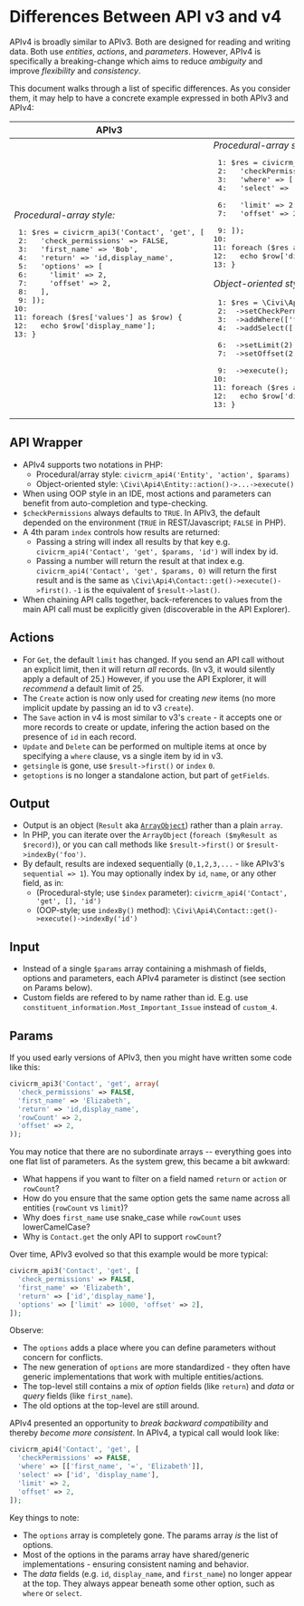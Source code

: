 # Differences Between API v3 and v4

APIv4 is broadly similar to APIv3. Both are designed for reading and writing data.
Both use *entities*, *actions*, and *parameters*. However, APIv4 is specifically a
breaking-change which aims to reduce *ambiguity* and improve *flexibility* and *consistency*.

This document walks through a list of specific differences.  As you consider
them, it may help to have a concrete example expressed in both APIv3 and
APIv4:

<!-- Would be nice if Markdown made it easier to do side-by-side comparison... -->
<table>
  <thead>
    <tr>
      <th>APIv3</th>
      <th>APIv4</th>
    </tr>
  </thead>
  <tbody>
    <tr>
<td>
  <em>Procedural-array style:</em><br/>
  <div class="codehilite"><pre>
 1: $res = civicrm_api3('Contact', 'get', [
 2:   'check_permissions' => FALSE,
 3:   'first_name' => 'Bob',
 4:   'return' => 'id,display_name',
 5:   'options' => [
 6:     'limit' => 2,
 7:     'offset' => 2,
 8:   ],
 9: ]);
10:
11: foreach ($res['values'] as $row) {
12:   echo $row['display_name'];
13: }
</pre></div>
</td>
<td>
  <em>Procedural-array style:</em><br/>
  <div class="codehilite"><pre>
 1: $res = civicrm_api4('Contact', 'get', [
 2:   'checkPermissions' => FALSE,
 3:   'where' => [['first_name', '=', 'Bob']],
 4:   'select' => ['id', 'display_name'],
&nbsp;
 6:   'limit' => 2,
 7:   'offset' => 2,
&nbsp;
 9: ]);
10:
11: foreach ($res as $row) {
12:   echo $row['display_name'];
13: }
</pre></div>

  <em>Object-oriented style:</em><br/>
  <div class="codehilite"><pre>
 1: $res = \Civi\Api4\Contact::get()
 2:  ->setCheckPermissions(FALSE)
 3:  ->addWhere(['first_name', '=', 'Bob'])
 4:  ->addSelect(['id', 'display_name'])
&nbsp;
 6:  ->setLimit(2)
 7:  ->setOffset(2)
&nbsp;
 9:  ->execute();
10:
11: foreach ($res as $row) {
12:   echo $row['display_name'];
13: }
</pre></div>
</td>
    </tr>
  </tbody>
</table>


## API Wrapper

* APIv4 supports two notations in PHP:
    * Procedural/array style: `civicrm_api4('Entity', 'action', $params)`
    * Object-oriented style: `\Civi\Api4\Entity::action()->...->execute()`
* When using OOP style in an IDE, most actions and parameters can benefit from auto-completion and type-checking.
* `$checkPermissions` always defaults to `TRUE`. In APIv3, the default depended on the environment (`TRUE` in REST/Javascript; `FALSE` in PHP).
* A 4th param `index` controls how results are returned:
    * Passing a string will index all results by that key e.g. `civicrm_api4('Contact', 'get', $params, 'id')` will index by id.
    * Passing a number will return the result at that index e.g. `civicrm_api4('Contact', 'get', $params, 0)` will return the first result and is the same as `\Civi\Api4\Contact::get()->execute()->first()`. `-1` is the equivalent of `$result->last()`.
* When chaining API calls together, back-references to values from the main API call must be explicitly given (discoverable in the API Explorer).

## Actions 
* For `Get`, the default `limit` has changed. If you send an API call without an explicit limit, then it will return *all* records. (In v3, it would silently apply a default of 25.) However, if you use the API Explorer, it will *recommend* a default limit of 25.
* The `Create` action is now only used for creating *new* items (no more implicit update by passing an id to v3 `create`).
* The `Save` action in v4 is most similar to v3's `create` - it accepts one or more records to create or update, infering the action based on the presence of `id` in each record.
* `Update` and `Delete` can be performed on multiple items at once by specifying a `where` clause, vs a single item by id in v3.
* `getsingle` is gone, use `$result->first()` or `index` `0`.
* `getoptions` is no longer a standalone action, but part of `getFields`.

## Output  
* Output is an object (`Result` aka [`ArrayObject`](https://www.php.net/manual/en/class.arrayobject.php)) rather than a plain `array`.
* In PHP, you can iterate over the `ArrayObject` (`foreach ($myResult as $record)`), or you can call methods like `$result->first()` or `$result->indexBy('foo')`.
* By default, results are indexed sequentially (`0,1,2,3,...` - like APIv3's `sequential => 1`). You may optionally index by `id`, `name`, or any other field, as in:
    * (Procedural-style; use `$index` parameter): `civicrm_api4('Contact', 'get', [], 'id')`
    * (OOP-style; use `indexBy()` method): `\Civi\Api4\Contact::get()->execute()->indexBy('id')`

## Input
* Instead of a single `$params` array containing a mishmash of fields, options and parameters, each APIv4 parameter is distinct (see section on Params below).
* Custom fields are refered to by name rather than id. E.g. use `constituent_information.Most_Important_Issue` instead of `custom_4`.

## Params

If you used early versions of APIv3, then you might have written some code like this:

```php
civicrm_api3('Contact', 'get', array(
  'check_permissions' => FALSE,
  'first_name' => 'Elizabeth',
  'return' => 'id,display_name',
  'rowCount' => 2,
  'offset' => 2,
));
```

You may notice that there are no subordinate arrays -- everything goes into one flat list of parameters.
As the system grew, this became a bit awkward:

* What happens if you want to filter on a field named `return` or `action` or `rowCount`?
* How do you ensure that the same option gets the same name across all entities (`rowCount` vs `limit`)?
* Why does `first_name` use snake_case while `rowCount` uses lowerCamelCase?
* Why is `Contact.get` the only API to support `rowCount`?

Over time, APIv3 evolved so that this example would be more typical:

```php
civicrm_api3('Contact', 'get', [
  'check_permissions' => FALSE,
  'first_name' => 'Elizabeth',
  'return' => ['id','display_name'],
  'options' => ['limit' => 1000, 'offset' => 2],
]);
```

Observe:

* The `options` adds a place where you can define parameters without concern for conflicts.
* The new generation of `options` are more standardized - they often have generic implementations that work with multiple entities/actions.
* The top-level still contains a mix of *option* fields (like `return`) and *data* or *query* fields (like `first_name`).
* The old options at the top-level are still around.

APIv4 presented an opportunity to *break backward compatibility* and thereby *become more consistent*. In APIv4, a typical call would look like:

```php
civicrm_api4('Contact', 'get', [
  'checkPermissions' => FALSE,
  'where' => [['first_name', '=', 'Elizabeth']],
  'select' => ['id', 'display_name'],
  'limit' => 2,
  'offset' => 2,
]);
```

Key things to note:

* The `options` array is completely gone. The params array *is* the list of options.
* Most of the options in the params array have shared/generic implementations - ensuring consistent naming and behavior.
* The *data* fields (e.g. `id`, `display_name`, and `first_name`) no longer appear at the top. They always appear beneath some other option, such as `where` or `select`.
